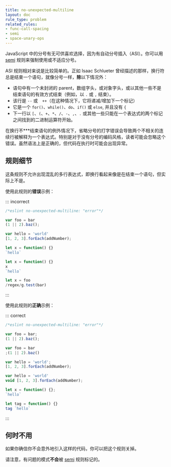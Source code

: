 ```yaml
---
title: no-unexpected-multiline
layout: doc
rule_type: problem
related_rules:
- func-call-spacing
- semi
- space-unary-ops
---
```


JavaScript 中的分号有无可供喜欢选择，因为有自动分号插入（ASI）。你可以用 [semi](./semi) 规则来强制使用或不适应分号。

ASI 规则相对来说是比较简单的。正如 Isaac Schlueter 曾经描述的那样，换行符总是结束一个语句，就像分号一样，**除**以下情况外：

* 语句中有一个未封闭的 parent，数组字头，或对象字头，或以其他一些不是结束语句的有效方式结束（例如，以 `.` 或 `,` 结束）。
* 该行是 `--` 或　`++`（在这种情况下，它将递减/增加下一个标记）
* 它是一个 `for()`、`while()`、`do`、`if()` 或 `else`, 并且没有 `{`
* 下一行以 `[`、`(`、`+`、`*`、`/`、`-`、`,`、`.` 或其他一些只能在一个表达式的两个标记之间找到的二进制运算符开始。

在换行不***结束语句的例外情况下，省略分号的打字错误会导致两个不相关的连续行被解释为一个表达式。特别是对于没有分号的编码风格，读者可能会忽略这个错误。虽然语法上是正确的，但代码在执行时可能会出现异常。

## 规则细节

这条规则不允许出现混乱的多行表达式，即换行看起来像是在结束一个语句，但实际上不是。

使用此规则的**错误**示例：

::: incorrect

```js
/*eslint no-unexpected-multiline: "error"*/

var foo = bar
(1 || 2).baz();

var hello = 'world'
[1, 2, 3].forEach(addNumber);

let x = function() {}
`hello`

let x = function() {}
x
`hello`

let x = foo
/regex/g.test(bar)
```

:::

使用此规则的**正确**示例：

::: correct

```js
/*eslint no-unexpected-multiline: "error"*/

var foo = bar;
(1 || 2).baz();

var foo = bar
;(1 || 2).baz()

var hello = 'world';
[1, 2, 3].forEach(addNumber);

var hello = 'world'
void [1, 2, 3].forEach(addNumber);

let x = function() {};
`hello`

let tag = function() {}
tag `hello`
```

:::

## 何时不用

如果你确信你不会意外地引入这样的代码，你可以把这个规则关掉。

请注意，有问题的模式**不会**被 [semi](semi) 规则标记的。
